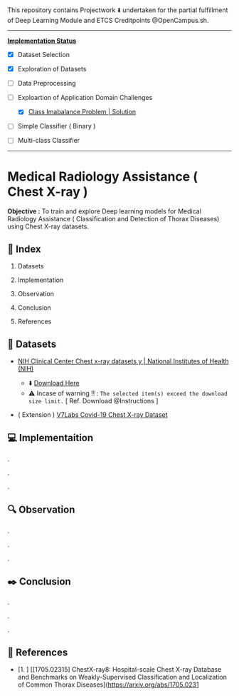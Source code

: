 This repository contains Projectwork :arrow_down: undertaken for the partial fulfillment of Deep Learning Module and ETCS Creditpoints @OpenCampus.sh.

---

**<u>Implementation Status</u>**

- [x] Dataset Selection

- [x] Exploration of Datasets

- [ ] Data Preprocessing

- [ ] Exploartion of Application Domain Challenges
  
  - [x] [Class Imabalance Problem | Solution](https://github.com/Mnpr/OC-DeepLearning/blob/main/Challenges.ipynb)

- [ ] Simple Classifier ( Binary )

- [ ] Multi-class Classifier

---

# Medical Radiology Assistance ( Chest X-ray )

**Objective :** To train and explore Deep learning models for Medical Radiology Assistance ( Classification and Detection of  Thorax Diseases) using Chest X-ray datasets.

## :beginner: Index

1. Datasets

2. Implementation

3. Observation

4. Conclusion

5. References

## :diamond_shape_with_a_dot_inside: Datasets

- [NIH Clinical Center Chest x-ray datasets y | National Institutes of Health (NIH)](https://www.nih.gov/news-events/news-releases/nih-clinical-center-provides-one-largest-publicly-available-chest-x-ray-datasets-scientific-community)
  
  - :arrow_down: [Download Here](https://nihcc.app.box.com/v/ChestXray-NIHCC)
  - ⚠️ Incase of warning !! : `The selected item(s) exceed the download size limit.` [ Ref. Download @Instructions ]

- ( Extension ) [V7Labs Covid-19 Chest X-ray Dataset](https://darwin.v7labs.com/v7-labs/covid-19-chest-x-ray-dataset/overview)

## :computer: Implementaition

.

.

.

## :mag: Observation

.

.

.

## :black_nib: Conclusion

.

.

.

## :bookmark_tabs: References

- [1. ] [[1705.02315] ChestX-ray8: Hospital-scale Chest X-ray Database and Benchmarks on Weakly-Supervised Classification and Localization of Common Thorax Diseases](https://arxiv.org/abs/1705.0231
